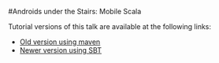 #Androids under the Stairs: Mobile Scala

Tutorial versions of this talk are available at the following links:

- [Old version using maven](https://gist.github.com/sleepynate/5518389)
- [Newer version using SBT](https://gist.github.com/sleepynate/fdd7efa0478a39ea03a1)

